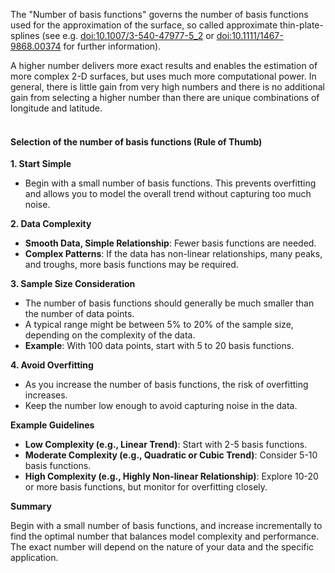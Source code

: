 The "Number of basis functions" governs the number of basis functions used for the approximation
of the surface, so called approximate thin-plate-splines
(see e.g. [doi:10.1007/3-540-47977-5_2](https://link.springer.com/chapter/10.1007/3-540-47977-5_2) or [doi:10.1111/1467-9868.00374](https://rss.onlinelibrary.wiley.com/doi/abs/10.1111/1467-9868.00374) 
for further information).

A higher number delivers more exact results and enables the estimation of more complex 2-D surfaces,
but uses much more computational power. In general, there is little gain from very high numbers and
there is no additional gain from selecting a higher number than there are unique combinations of
longitude and latitude. <br><br>

#### Selection of the number of basis functions (Rule of Thumb)

**1. Start Simple**

- Begin with a small number of basis functions. This prevents overfitting and allows you to model
  the overall trend without capturing too much noise.

**2. Data Complexity**

- **Smooth Data, Simple Relationship**: Fewer basis functions are needed.
- **Complex Patterns**: If the data has non-linear relationships, many peaks, and troughs, more 
  basis functions may be required.

**3. Sample Size Consideration**

- The number of basis functions should generally be much smaller than the number of data points.
- A typical range might be between 5% to 20% of the sample size, depending on the complexity of the data.
- **Example**: With 100 data points, start with 5 to 20 basis functions.

**4. Avoid Overfitting**

- As you increase the number of basis functions, the risk of overfitting increases.
- Keep the number low enough to avoid capturing noise in the data.

**Example Guidelines**

- **Low Complexity (e.g., Linear Trend)**: Start with 2-5 basis functions.
- **Moderate Complexity (e.g., Quadratic or Cubic Trend)**: Consider 5-10 basis functions.
- **High Complexity (e.g., Highly Non-linear Relationship)**: Explore 10-20 or more basis functions,
  but monitor for overfitting closely.

**Summary**

Begin with a small number of basis functions, and increase incrementally to find the optimal number 
that balances model complexity and performance. The exact number will depend on the nature of your 
data and the specific application.
